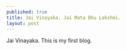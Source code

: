 ```yaml
---
published: true
title: Jai Vinayaka. Jai Mata Bhu Lakshmi.
layout: post
---
```

Jai Vinayaka. This is my first blog.
